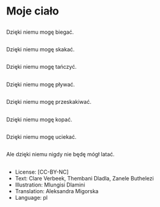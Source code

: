 # Moje ciało

##
Dzięki niemu mogę biegać.

##
Dzięki niemu mogę skakać.

##
Dzięki niemu mogę tańczyć.

##
Dzięki niemu mogę pływać.

##
Dzięki niemu mogę przeskakiwać.

##
Dzięki niemu mogę kopać.

##
Dzięki niemu mogę uciekać.

##
Ale dzięki niemu nigdy nie będę mógł latać.

##
* License: [CC-BY-NC]
* Text: Clare Verbeek, Thembani Dladla, Zanele Buthelezi
* Illustration: Mlungisi Dlamini
* Translation: Aleksandra Migorska
* Language: pl
